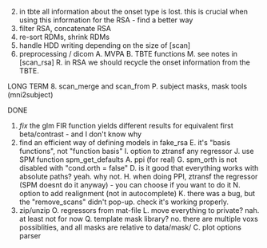 
2. in tbte all information about the onset type is lost. this is crucial when using this information for the RSA - find a better way
4. filter RSA, concatenate RSA
5. re-sort RDMs, shrink RDMs
6. handle HDD writing depending on the size of [scan]
9. preprocessing / dicom
A. MVPA
B. TBTE functions
M. see notes in [scan_rsa]
R. in RSA we should recycle the onset information from the TBTE.

LONG TERM
8. scan_merge and scan_from
P. subject masks, mask tools (mni2subject)

DONE
1. *fix* the glm FIR function yields different results for equivalent first beta/contrast - and I don't know why
3. find an efficient way of defining models in fake_rsa
E. it's "basis functions", not "function basis"
I. option to ztransf any regressor
J. use SPM function spm_get_defaults
A. ppi (for real)
G. spm_orth is not disabled with "cond.orth = false"
D. is it good that everything works with absolute paths? yeah. why not.
H. when doing PPI, ztransf the regressor (SPM doesnt do it anyway) - you can choose if you want to do it
N. option to add realignment (not in autocomplete)
K. there was a bug, but the "remove_scans" didn't pop-up. check it's working properly.
7. zip/unzip
O. regressors from mat-file
L. move everything to private? nah. at least not for now
Q. template mask library? no. there are multiple voxs possiblities, and all masks are relative to data/mask/
C. plot options parser

